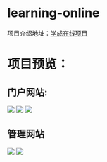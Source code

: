 # learning-online
项目介绍地址：[学成在线项目](https://sx-code.github.io/wiki/learning-online/01-introduce/index.html)
# 项目预览：
## 门户网站:
![](https://cdn.staticaly.com/gh/sx-code/tuchuang@main/learning-online/learning-online19.png)
![](https://cdn.staticaly.com/gh/sx-code/tuchuang@main/learning-online/learning-online20.png)
![](https://cdn.staticaly.com/gh/sx-code/tuchuang@main/learning-online/learning-online22.png)

## 管理网站
![](https://cdn.staticaly.com/gh/sx-code/tuchuang@main/learning-online/learning-online06.png)
![](https://cdn.staticaly.com/gh/sx-code/tuchuang@main/learning-online/learning-online07.png)
